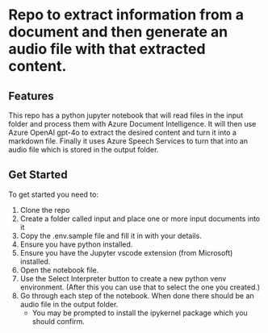 # Repo to extract information from a document and then generate an audio file with that extracted content.

## Features
This repo has a python jupyter notebook that will read files in the input folder and process them with Azure Document Intelligence.  It will then use Azure OpenAI gpt-4o to extract the desired content and turn it into a markdown file.  Finally it uses Azure Speech Services to turn that into an audio file which is stored in the output folder.

## Get Started
To get started you need to:
1. Clone the repo
1. Create a folder called input and place one or more input documents into it
1. Copy the .env.sample file and fill it in with your details.
1. Ensure you have python installed.
1. Ensure you have the Jupyter vscode extension (from Microsoft) installed.
1. Open the notebook file.
1. Use the Select Interpreter button to create a new python venv environment.  (After this you can use that to select the one you created.)
1. Go through each step of the notebook.  When done there should be an audio file in the output folder.
   - You may be prompted to install the ipykernel package which you should confirm.